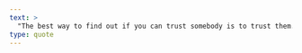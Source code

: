 ```yaml
---
text: >
  "The best way to find out if you can trust somebody is to trust them." - Ernest Hemingway
type: quote
---
```

